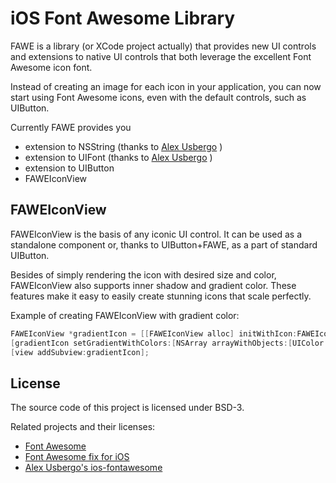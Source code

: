 iOS Font Awesome Library
========

FAWE is a library (or XCode project actually) that provides new UI controls and extensions to 
native UI controls that both leverage the excellent Font Awesome icon font.

Instead of creating an image for each icon in your application, you can now start using 
Font Awesome icons, even with the default controls, such as UIButton.

Currently FAWE provides you
- extension to NSString (thanks to [Alex Usbergo](https://github.com/alexdrone/ios-fontawesome) )
- extension to UIFont (thanks to [Alex Usbergo](https://github.com/alexdrone/ios-fontawesome) )
- extension to UIButton
- FAWEIconView

FAWEIconView
-------------------

FAWEIconView is the basis of any iconic UI control. It can be used as a standalone component or, 
thanks to UIButton+FAWE, as a part of standard UIButton. 

Besides of simply rendering the icon with desired size and color, FAWEIconView also supports
inner shadow and gradient color. These features make it easy to easily create stunning icons
that scale perfectly.

Example of creating FAWEIconView with gradient color:
```objectivec
FAWEIconView *gradientIcon = [[FAWEIconView alloc] initWithIcon:FAWEIconAmbulance withSize:20.0f andOrigin:CGPointZero];
[gradientIcon setGradientWithColors:[NSArray arrayWithObjects:[UIColor whiteColor], [UIColor blackColor], nil] andLocations:nil];
[view addSubview:gradientIcon];
```
        

License
-------------------

The source code of this project is licensed under BSD-3.

Related projects and their licenses:
 - [Font Awesome](http://fortawesome.github.com/Font-Awesome/#license)
 - [Font Awesome fix for iOS](https://github.com/leberwurstsaft/FontAwesome-for-iOS)
 - [Alex Usbergo's ios-fontawesome](https://github.com/alexdrone/ios-fontawesome)

